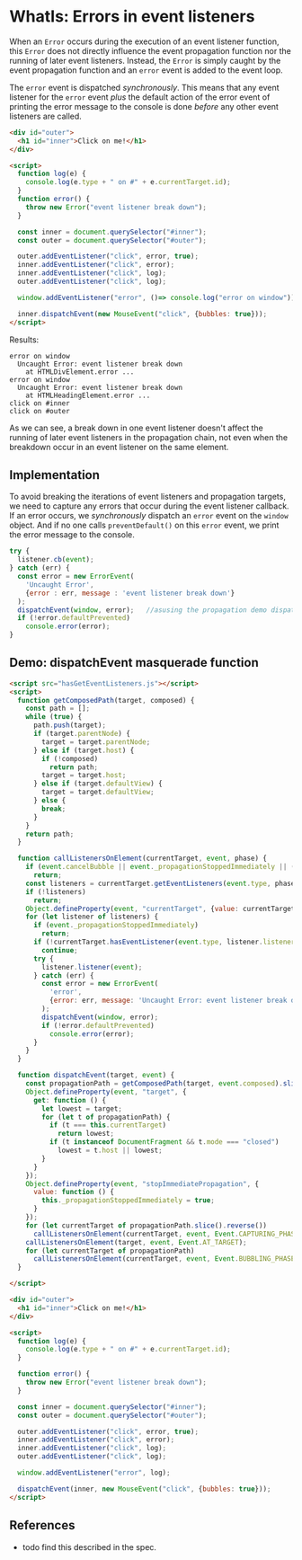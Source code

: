 # WhatIs: Errors in event listeners

When an `Error` occurs during the execution of an event listener function, this `Error` does not directly influence the event propagation function nor the running of later event listeners. Instead, the `Error` is simply caught by the event propagation function and an `error` event is added to the event loop.

The `error` event is dispatched *synchronously*. This means that any event listener for the `error` event *plus* the default action of the error event of printing the error message to the console is done *before* any other event listeners are called.  

```html
<div id="outer">
  <h1 id="inner">Click on me!</h1>
</div>

<script>
  function log(e) {
    console.log(e.type + " on #" + e.currentTarget.id);
  }
  function error() {
    throw new Error("event listener break down");
  }

  const inner = document.querySelector("#inner");
  const outer = document.querySelector("#outer");

  outer.addEventListener("click", error, true);
  inner.addEventListener("click", error);
  inner.addEventListener("click", log);
  outer.addEventListener("click", log);

  window.addEventListener("error", ()=> console.log("error on window"));

  inner.dispatchEvent(new MouseEvent("click", {bubbles: true}));
</script>
```

Results:

```
error on window
  Uncaught Error: event listener break down
    at HTMLDivElement.error ...
error on window
  Uncaught Error: event listener break down
    at HTMLHeadingElement.error ...
click on #inner
click on #outer
```

As we can see, a break down in one event listener doesn't affect the running of later event listeners in the propagation chain, not even when the breakdown occur in an event listener on the same element.

## Implementation

To avoid breaking the iterations of event listeners and propagation targets, we need to capture any errors that occur during the event listener callback. If an error occurs, we *synchronously* dispatch an `error` event on the `window` object. And if no one calls `preventDefault()` on this `error` event, we print the error message to the console.   

```javascript
try {
  listener.cb(event);
} catch (err) {
  const error = new ErrorEvent(
    'Uncaught Error', 
    {error : err, message : 'event listener break down'}
  );                       
  dispatchEvent(window, error);   //asusing the propagation demo dispatchEvent function to also dispatch the error event
  if (!error.defaultPrevented)
    console.error(error);
}
```

## Demo: dispatchEvent masquerade function

```html
<script src="hasGetEventListeners.js"></script>
<script>
  function getComposedPath(target, composed) {
    const path = [];
    while (true) {
      path.push(target);
      if (target.parentNode) {
        target = target.parentNode;
      } else if (target.host) {
        if (!composed)
          return path;
        target = target.host;
      } else if (target.defaultView) {
        target = target.defaultView;
      } else {
        break;
      }
    }
    return path;
  }

  function callListenersOnElement(currentTarget, event, phase) {
    if (event.cancelBubble || event._propagationStoppedImmediately || (phase === Event.BUBBLING_PHASE && !event.bubbles))
      return;
    const listeners = currentTarget.getEventListeners(event.type, phase);
    if (!listeners)
      return;
    Object.defineProperty(event, "currentTarget", {value: currentTarget, writable: true});
    for (let listener of listeners) {
      if (event._propagationStoppedImmediately)
        return;
      if (!currentTarget.hasEventListener(event.type, listener.listener, listener.capture))
        continue;
      try {
        listener.listener(event);
      } catch (err) {
        const error = new ErrorEvent(
          'error',
          {error: err, message: 'Uncaught Error: event listener break down'}
        );
        dispatchEvent(window, error);
        if (!error.defaultPrevented)
          console.error(error);
      }
    }
  }

  function dispatchEvent(target, event) {
    const propagationPath = getComposedPath(target, event.composed).slice(1);
    Object.defineProperty(event, "target", {
      get: function () {
        let lowest = target;
        for (let t of propagationPath) {
          if (t === this.currentTarget)
            return lowest;
          if (t instanceof DocumentFragment && t.mode === "closed")
            lowest = t.host || lowest;
        }
      }
    });
    Object.defineProperty(event, "stopImmediatePropagation", {
      value: function () {
        this._propagationStoppedImmediately = true;
      }
    });
    for (let currentTarget of propagationPath.slice().reverse())
      callListenersOnElement(currentTarget, event, Event.CAPTURING_PHASE);
    callListenersOnElement(target, event, Event.AT_TARGET);
    for (let currentTarget of propagationPath)
      callListenersOnElement(currentTarget, event, Event.BUBBLING_PHASE);
  }

</script>

<div id="outer">
  <h1 id="inner">Click on me!</h1>
</div>

<script>
  function log(e) {
    console.log(e.type + " on #" + e.currentTarget.id);
  }

  function error() {
    throw new Error("event listener break down");
  }

  const inner = document.querySelector("#inner");
  const outer = document.querySelector("#outer");

  outer.addEventListener("click", error, true);
  inner.addEventListener("click", error);
  inner.addEventListener("click", log);
  outer.addEventListener("click", log);

  window.addEventListener("error", log);

  dispatchEvent(inner, new MouseEvent("click", {bubbles: true}));
</script>
```

## References

  * todo find this described in the spec.